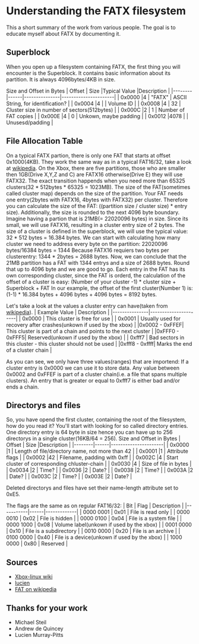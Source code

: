
# Understanding the FATX filesystem

This a short summary of the work from various people.
The goal is to educate myself about FATX by documenting it.

## Superblock
When you open up a filesystem containing FATX, the first thing you will encounter is the Superblock. It contains basic information about its partition. It is always 4096bytes/4KB in size.

Size and Offset in Bytes
| Offset | Size |Typical Value  |Description           |
|--------|------|---------------|----------------------|
| 0x0000 |4     | "FATX"  		| ASCII String, for identification? |
| 0x0004 |4     | 				| Volume ID |
| 0x0008 |4     | 32			| Cluster size in number of sectors(512bytes) |
| 0x000C |2     | 1 			| Number of FAT copies |
| 0x000E |4     | 0 			| Unkown, maybe padding |
| 0x0012 |4078  |  				| Unusesd/padding |

## File Allocation Table
On a typical FATX partion, there is only one FAT that starts at offset 0x1000(4KB). They work the same way as in a typical FAT16/32, take a look at [wikipedia](https://en.wikipedia.org/wiki/Design_of_the_FAT_file_system#File_Allocation_Table).
On the Xbox, there are five partitions, those who are smaller then 1GB(Drive X,Y,Z and C) are FATX16 otherwise(Drive E) they will use FATX32. The exact transition happends when you need more than 65325 clusters(32 * 512bytes * 65325 = 1023MB). The size of the FAT(sometimes called cluster map) depends on the size of the partition. Your FAT needs one entry(2bytes with FATX16, 4bytes with FATX32) per cluster. Therefore you can calculate the size of the FAT: ((partition size / cluster size) * entry size). Additionally, the size is rounded to the next 4096 byte boundary.
Imagine having a partion that is 21MB(= 22020096 bytes) in size. Since its small, we will use FATX16, resulting in a cluster entry size of 2 bytes. The size of a cluster is defined in the superblock, we will use the typical value: 
32 * 512 bytes = 16.384 bytes. 
We can start with calculating how many cluster we need to address every byte on the partition: 22020096 bytes/16384 bytes = 1344
Because FATX16 requiers two bytes per clusterentry:
1344 * 2bytes = 2688 bytes.
Now, we can conclude that the 21MB partition has a FAT with 1344 entrys and a size of 2688 bytes. Round that up to 4096 byte and we are good to go.
Each entry in the FAT has its own corresponding cluster, since the FAT is orderd, the calculation of the offset of a cluster is easy:
 (Number of your cluster -1) * cluster size + Superblock + FAT
In our example, the offset of the first cluster(Number 1) is:
(1-1) * 16.384 bytes + 4096 bytes + 4096 bytes = 8192 bytes.

Let's take a look at the values a cluster entry can have(taken from [wikipedia](https://en.wikipedia.org/wiki/Design_of_the_FAT_file_system#File_Allocation_Table)).
| Example Value | Description          |
|---------------|----------------------|
| 	0x0000		| This cluster is free for use |
| 	0x0001		| Usually used for recovery after crashes(unkown if used by the xbox) |
|0x0002 - 0xFFEF| This cluster is part of a chain and points to the next cluster |
|0xFFF0 - 0xFFF5| Reserved(unkown if used by the xbox) |
| 	0xfff7		| Bad sectors in this cluster - this cluster should not be used |
|0xfff8 - 0xffff| Marks the end of a cluster chain |

As you can see, we only have three values(ranges) that are importend: 
If a cluster entry is 0x0000 we can use it to store data. Any value between 0x0002 and 0xFFEF is part of a cluster chain(i.e. a file that spans multiple clusters). An entry that is greater or equal to 0xfff7 is either bad and/or ends a chain. 

## Directorys and files
So, you have opend the first cluster, containing the root of the filesystem, how do you read it? You'll start with looking for so called directory entries. One directory entry is 64 byte in size hence you can have up to 256 directorys in a single cluster(16KB/64 = 256). 
Size and Offset in Bytes
| Offset | Size |Description           |
|--------|------|----------------------|
| 0x0000 |1     | Length of file/directory name, not more than 42 |
| 0x0001 |1     | Attribute flags |
| 0x0002 |42    | Filename, padding with 0xff |
| 0x002C |4     | Start cluster of corresponding chluster-chain |
| 0x0030 |4     | Size of file in bytes |
| 0x0034 |2     | Time? |
| 0x0036 |2     | Date? |
| 0x0038 |2     | Time? |
| 0x003A |2     | Date? |
| 0x003C |2     | Time? |
| 0x003E |2     | Date? |

Deleted directorys and files have set their name-length attribute set to 0xE5.

The flags are the same as on regular FAT16/32:
| Bit		| Flag | Description |
|-----------|------|-------------|
| 0000 0001 | 0x01 | File is read only |
| 0000 0010 | 0x02 | File is hidden |
| 0000 0100 | 0x04 | File is a system file |
| 0000 1000 | 0x08 | Volume label(unkown if used by the xbox) |
| 0001 0000 | 0x10 | File is a subdirectory |
| 0010 0000 | 0x20 | File is an archive |
| 0100 0000 | 0x40 | File is a device(unkown if used by the xbox) |
| 1000 0000 | 0x80 | Reserved |


## Sources
- [Xbox-linux wiki](https://web.archive.org/web/20100617022009/http://www.xbox-linux.org/wiki/Differences_between_Xbox_FATX_and_MS-DOS_FAT)
- [lucien](https://web.archive.org/web/20020617181617/http://www.tardis.ed.ac.uk:80/~lucien/computing/projects/xbox/XBOX-disk-layout.htm)
- [FAT on wikipedia](https://en.wikipedia.org/wiki/Design_of_the_FAT_file_system#File_Allocation_Table)

## Thanks for your work
- Michael Steil
- Andrew de Quincey
- Lucien Murray-Pitts